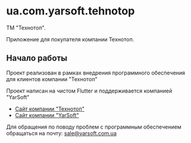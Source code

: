 # ua.com.yarsoft.tehnotop

ТМ "Технотоп".

Приложение для покупателя компании Технотоп.

## Начало работы

Проект реализован в рамках внедрения программного обеспечения для клиентов компании "Технотоп"

Проект написан на чистом Flutter и поддерживается компанией "YarSoft"

- [Сайт компании "Технотоп"](https://tehnotop.ua)
- [Сайт компании "YarSoft"](https://yarsoft.com.ua)

Для обращения по поводу проблем с программным обеспечением обращаться на почту: sale@yarsoft.com.ua
